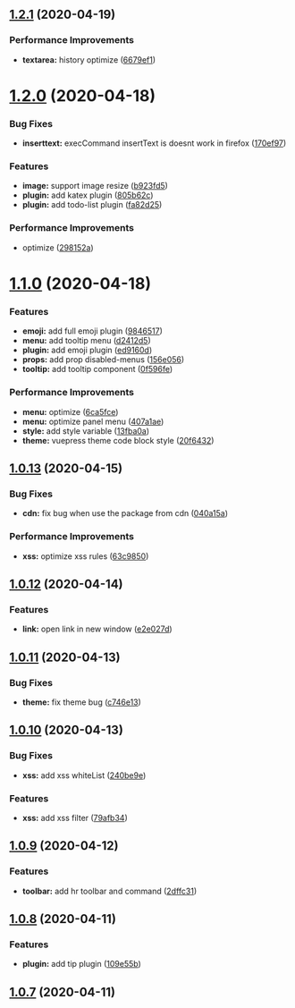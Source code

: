 ## [1.2.1](https://github.com/code-farmer-i/vue-markdown-editor/compare/v1.2.0...v1.2.1) (2020-04-19)

### Performance Improvements

- **textarea:** history optimize ([6679ef1](https://github.com/code-farmer-i/vue-markdown-editor/commit/6679ef15b294328d29954ba3d75d611788d73f83))

# [1.2.0](https://github.com/code-farmer-i/vue-markdown-editor/compare/v1.1.0...v1.2.0) (2020-04-18)

### Bug Fixes

- **inserttext:** execCommand insertText is doesnt work in firefox ([170ef97](https://github.com/code-farmer-i/vue-markdown-editor/commit/170ef97db977559769ed8bab09459ecff9c09d77))

### Features

- **image:** support image resize ([b923fd5](https://github.com/code-farmer-i/vue-markdown-editor/commit/b923fd54fd4188f272c4cde971613febe6f8008f))
- **plugin:** add katex plugin ([805b62c](https://github.com/code-farmer-i/vue-markdown-editor/commit/805b62c83eaa9df4d3e7eb191c2265cf8ce90edb))
- **plugin:** add todo-list plugin ([fa82d25](https://github.com/code-farmer-i/vue-markdown-editor/commit/fa82d256726e9f4f9d497f893cc148e78cb3c2c6))

### Performance Improvements

- optimize ([298152a](https://github.com/code-farmer-i/vue-markdown-editor/commit/298152a0dffa4c2210e24499fee11112a77b20d7))

# [1.1.0](https://github.com/code-farmer-i/vue-markdown-editor/compare/v1.0.13...v1.1.0) (2020-04-18)

### Features

- **emoji:** add full emoji plugin ([9846517](https://github.com/code-farmer-i/vue-markdown-editor/commit/98465179d15e99918b7ce354066bb00dd66f291c))
- **menu:** add tooltip menu ([d2412d5](https://github.com/code-farmer-i/vue-markdown-editor/commit/d2412d57f9e15799d52a3ee3c4062d8531441f52))
- **plugin:** add emoji plugin ([ed9160d](https://github.com/code-farmer-i/vue-markdown-editor/commit/ed9160d880905e4fbced368de918382e4a9fa068))
- **props:** add prop disabled-menus ([156e056](https://github.com/code-farmer-i/vue-markdown-editor/commit/156e0560f3928d5c2b213bb344443b860e7a70f2))
- **tooltip:** add tooltip component ([0f596fe](https://github.com/code-farmer-i/vue-markdown-editor/commit/0f596fe92de6a74fd41b8e7e16307490a4fe2069))

### Performance Improvements

- **menu:** optimize ([6ca5fce](https://github.com/code-farmer-i/vue-markdown-editor/commit/6ca5fcebe55c01ff12144f3d61688d1ae9fc5ea9))
- **menu:** optimize panel menu ([407a1ae](https://github.com/code-farmer-i/vue-markdown-editor/commit/407a1ae85a2af7572a03660ee0b2840cef16f2f8))
- **style:** add style variable ([13fba0a](https://github.com/code-farmer-i/vue-markdown-editor/commit/13fba0aaa8d0e4500ed704fb14c703d549a4b7c0))
- **theme:** vuepress theme code block style ([20f6432](https://github.com/code-farmer-i/vue-markdown-editor/commit/20f6432fc1e5eadb6ccc6aae26b46143bec86242))

## [1.0.13](https://github.com/code-farmer-i/vue-markdown-editor/compare/v1.0.12...v1.0.13) (2020-04-15)

### Bug Fixes

- **cdn:** fix bug when use the package from cdn ([040a15a](https://github.com/code-farmer-i/vue-markdown-editor/commit/040a15ac6ab40332f526e3a1baa80c7246b04b38))

### Performance Improvements

- **xss:** optimize xss rules ([63c9850](https://github.com/code-farmer-i/vue-markdown-editor/commit/63c98502a2ea1610b4b945c1267e12e8ea337d0e))

## [1.0.12](https://github.com/code-farmer-i/vue-markdown-editor/compare/v1.0.11...v1.0.12) (2020-04-14)

### Features

- **link:** open link in new window ([e2e027d](https://github.com/code-farmer-i/vue-markdown-editor/commit/e2e027d66ec4aec90996cac2104da50966746fdb))

## [1.0.11](https://github.com/code-farmer-i/vue-markdown-editor/compare/v1.0.10...v1.0.11) (2020-04-13)

### Bug Fixes

- **theme:** fix theme bug ([c746e13](https://github.com/code-farmer-i/vue-markdown-editor/commit/c746e131c1b9020e2eb05b58d7239aa74ab66c1d))

## [1.0.10](https://github.com/code-farmer-i/vue-markdown-editor/compare/v1.0.9...v1.0.10) (2020-04-13)

### Bug Fixes

- **xss:** add xss whiteList ([240be9e](https://github.com/code-farmer-i/vue-markdown-editor/commit/240be9ee7ff69ff91033bca209cd02f6e72d0601))

### Features

- **xss:** add xss filter ([79afb34](https://github.com/code-farmer-i/vue-markdown-editor/commit/79afb346c76ccd326eb30392264bdd9d447686c2))

## [1.0.9](https://github.com/code-farmer-i/vue-markdown-editor/compare/v1.0.8...v1.0.9) (2020-04-12)

### Features

- **toolbar:** add hr toolbar and command ([2dffc31](https://github.com/code-farmer-i/vue-markdown-editor/commit/2dffc319e25a3730d21cb03b0e658e4e1410def4))

## [1.0.8](https://github.com/code-farmer-i/vue-markdown-editor/compare/v1.0.7...v1.0.8) (2020-04-11)

### Features

- **plugin:** add tip plugin ([109e55b](https://github.com/code-farmer-i/vue-markdown-editor/commit/109e55beafd110743620c8e0a649ce51d9275b73))

## [1.0.7](https://github.com/code-farmer-i/vue-markdown-editor/compare/v1.0.6...v1.0.7) (2020-04-11)
